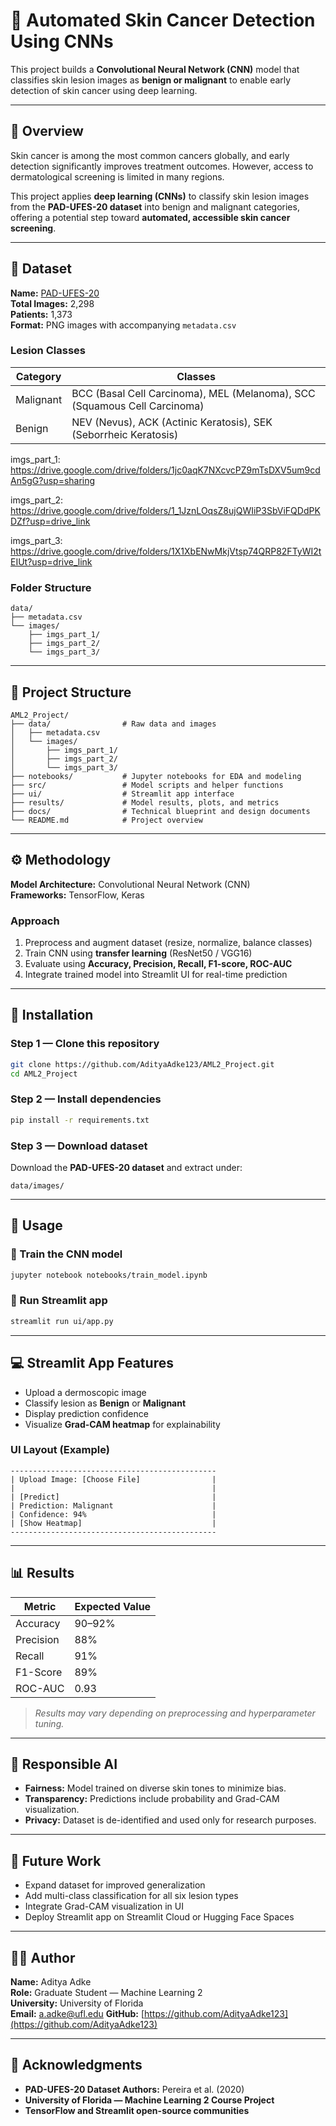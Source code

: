 # 🧠 Automated Skin Cancer Detection Using CNNs

This project builds a **Convolutional Neural Network (CNN)** model that classifies skin lesion images as **benign or malignant** to enable early detection of skin cancer using deep learning.

---

## 📘 Overview

Skin cancer is among the most common cancers globally, and early detection significantly improves treatment outcomes. However, access to dermatological screening is limited in many regions.

This project applies **deep learning (CNNs)** to classify skin lesion images from the **PAD-UFES-20 dataset** into benign and malignant categories, offering a potential step toward **automated, accessible skin cancer screening**.

---

## 🧩 Dataset

**Name:** [PAD-UFES-20](https://data.mendeley.com/datasets/zr7vgbcyr2/1)  
**Total Images:** 2,298  
**Patients:** 1,373  
**Format:** PNG images with accompanying `metadata.csv`

### Lesion Classes

| Category   | Classes                                                                 |
|-------------|--------------------------------------------------------------------------|
| Malignant   | BCC (Basal Cell Carcinoma), MEL (Melanoma), SCC (Squamous Cell Carcinoma) |
| Benign      | NEV (Nevus), ACK (Actinic Keratosis), SEK (Seborrheic Keratosis)         |

imgs_part_1: https://drive.google.com/drive/folders/1jc0aqK7NXcvcPZ9mTsDXV5um9cdAn5gG?usp=sharing

imgs_part_2: https://drive.google.com/drive/folders/1_1JznLOqsZ8ujQWIiP3SbViFQDdPKDZf?usp=drive_link

imgs_part_3: https://drive.google.com/drive/folders/1X1XbENwMkjVtsp74QRP82FTyWI2tEIUt?usp=drive_link

### Folder Structure
```
data/
├── metadata.csv
└── images/
    ├── imgs_part_1/
    ├── imgs_part_2/
    └── imgs_part_3/
```

---

## 📂 Project Structure
```
AML2_Project/
├── data/                # Raw data and images
│   ├── metadata.csv
│   └── images/
│       ├── imgs_part_1/
│       ├── imgs_part_2/
│       └── imgs_part_3/
├── notebooks/           # Jupyter notebooks for EDA and modeling
├── src/                 # Model scripts and helper functions
├── ui/                  # Streamlit app interface
├── results/             # Model results, plots, and metrics
├── docs/                # Technical blueprint and design documents
└── README.md            # Project overview
```

---

## ⚙️ Methodology

**Model Architecture:** Convolutional Neural Network (CNN)  
**Frameworks:** TensorFlow, Keras

### Approach
1. Preprocess and augment dataset (resize, normalize, balance classes)  
2. Train CNN using **transfer learning** (ResNet50 / VGG16)  
3. Evaluate using **Accuracy, Precision, Recall, F1-score, ROC-AUC**  
4. Integrate trained model into Streamlit UI for real-time prediction

---

## 🧭 Installation

### Step 1 — Clone this repository
```bash
git clone https://github.com/AdityaAdke123/AML2_Project.git
cd AML2_Project
```

### Step 2 — Install dependencies
```bash
pip install -r requirements.txt
```

### Step 3 — Download dataset
Download the **PAD-UFES-20 dataset** and extract under:
```
data/images/
```

---

## 🚀 Usage

### 🔹 Train the CNN model
```bash
jupyter notebook notebooks/train_model.ipynb
```

### 🔹 Run Streamlit app
```bash
streamlit run ui/app.py
```

---

## 💻 Streamlit App Features

- Upload a dermoscopic image  
- Classify lesion as **Benign** or **Malignant**  
- Display prediction confidence  
- Visualize **Grad-CAM heatmap** for explainability  

### UI Layout (Example)
```
----------------------------------------------
| Upload Image: [Choose File]                |
|                                            |
| [Predict]                                  |
| Prediction: Malignant                      |
| Confidence: 94%                            |
| [Show Heatmap]                             |
----------------------------------------------
```

---

## 📊 Results

| Metric        | Expected Value |
|---------------|----------------|
| Accuracy      | 90–92%         |
| Precision     | 88%            |
| Recall        | 91%            |
| F1-Score      | 89%            |
| ROC-AUC       | 0.93           |

> *Results may vary depending on preprocessing and hyperparameter tuning.*

---

## 🤖 Responsible AI

- **Fairness:** Model trained on diverse skin tones to minimize bias.  
- **Transparency:** Predictions include probability and Grad-CAM visualization.  
- **Privacy:** Dataset is de-identified and used only for research purposes.

---

## 🔮 Future Work

- Expand dataset for improved generalization  
- Add multi-class classification for all six lesion types  
- Integrate Grad-CAM visualization in UI  
- Deploy Streamlit app on Streamlit Cloud or Hugging Face Spaces  

---

## 👨‍💻 Author

**Name:** Aditya Adke  
**Role:** Graduate Student — Machine Learning 2  
**University:** University of Florida  
**Email:** a.adke@ufl.edu 
**GitHub:** [https://github.com/AdityaAdke123](https://github.com/AdityaAdke123)

---

## 🙏 Acknowledgments

- **PAD-UFES-20 Dataset Authors:** Pereira et al. (2020)  
- **University of Florida — Machine Learning 2 Course Project**  
- **TensorFlow and Streamlit open-source communities**
